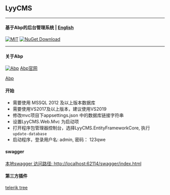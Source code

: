 ## LyyCMS
---
#### 基于Abp的后台管理系统  | [English](README.en.md)


[![MIT](https://img.shields.io/github/license/yongyaoli/LyyCMS?style=flat-square)](https://github.com/yongyaoli/LyyCMS/blob/main/LICENSE)
[![NuGet Download](https://img.shields.io/nuget/dt/LyyCMS.svg?style=flat-square)](https://www.nuget.org/packages/LyyCMS)

---
#### 关于Abp

[![Abp](https://img.shields.io/nuget/v/Abp.svg?style=flat-square)](https://www.nuget.org/packages/Abp/6.0.0)
[Abp官网](https://aspnetboilerplate.com/)

[Abp](https://abp.io/)

#### 开始
- 需要使用 MSSQL 2012 及以上版本数据库
- 需要使用VS2017及以上版本，建议使用VS2019
- 修改mvc项目下appsettings.json 中的数据库链接字符串
- 设置LyyCMS.Web.Mvc 为启动项
- 打开程序包管理器控制台，选择LyyCMS.EntityFrameworkCore, 执行 `update-database`
- 启动程序，登录用户名: admin,  密码： 123qwe




#### swagger

[本地swagger 访问路径: http://localhost:62114/swagger/index.html](http://localhost:62114/swagger/index.html)


#### 第三方插件
[telerik tree](https://demos.telerik.com/aspnet-mvc/treeview)
